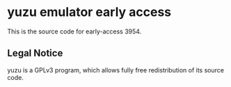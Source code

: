 yuzu emulator early access
=============

This is the source code for early-access 3954.

## Legal Notice

yuzu is a GPLv3 program, which allows fully free redistribution of its source code.